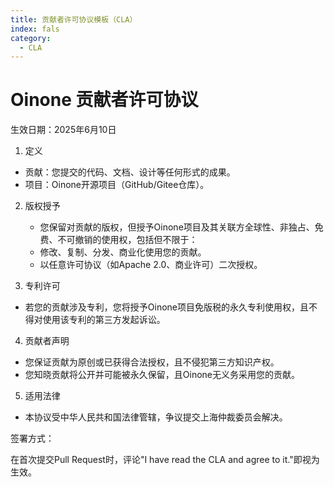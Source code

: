 ```yaml
---
title: 贡献者许可协议模板（CLA）
index: fals
category:
  - CLA
---
```



# Oinone 贡献者许可协议

生效日期：2025年6月10日

1. 定义
  * 贡献：您提交的代码、文档、设计等任何形式的成果。
  * 项目：Oinone开源项目（GitHub/Gitee仓库）。

2. 版权授予
    * 您保留对贡献的版权，但授予Oinone项目及其关联方全球性、非独占、免费、不可撤销的使用权，包括但不限于：
    * 修改、复制、分发、商业化使用您的贡献。
    * 以任意许可协议（如Apache 2.0、商业许可）二次授权。

3. 专利许可
  * 若您的贡献涉及专利，您将授予Oinone项目免版税的永久专利使用权，且不得对使用该专利的第三方发起诉讼。

4. 贡献者声明
  * 您保证贡献为原创或已获得合法授权，且不侵犯第三方知识产权。
  * 您知晓贡献将公开并可能被永久保留，且Oinone无义务采用您的贡献。

5. 适用法律
  * 本协议受中华人民共和国法律管辖，争议提交上海仲裁委员会解决。

签署方式：

在首次提交Pull Request时，评论"I have read the CLA and agree to it."即视为生效。
